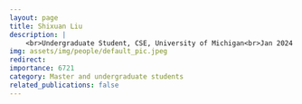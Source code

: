 ```yaml
---
layout: page
title: Shixuan Liu
description: |
    <br>Undergraduate Student, CSE, University of Michigan<br>Jan 2024 -- Present
img: assets/img/people/default_pic.jpeg
redirect: 
importance: 6721
category: Master and undergraduate students
related_publications: false
---
```

